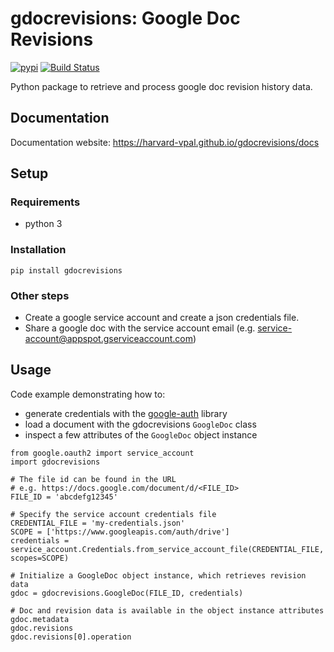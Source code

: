 # gdocrevisions: Google Doc Revisions
[![pypi](https://img.shields.io/pypi/v/gdocrevisions.svg)](https://pypi.org/project/gdocrevisions)
[![Build Status](https://travis-ci.org/harvard-vpal/gdocrevisions.svg?branch=master)](https://travis-ci.org/harvard-vpal/gdocrevisions)

Python package to retrieve and process google doc revision history data.

## Documentation
Documentation website: https://harvard-vpal.github.io/gdocrevisions/docs

## Setup

### Requirements
* python 3

### Installation
```
pip install gdocrevisions
```

### Other steps
* Create a google service account and create a json credentials file.
* Share a google doc with the service account email (e.g. service-account@appspot.gserviceaccount.com)


## Usage

Code example demonstrating how to:
* generate credentials with the [google-auth](https://google-auth.readthedocs.io/en/latest/) library
* load a document with the gdocrevisions `GoogleDoc` class
* inspect a few attributes of the `GoogleDoc` object instance

```
from google.oauth2 import service_account
import gdocrevisions

# The file id can be found in the URL
# e.g. https://docs.google.com/document/d/<FILE_ID>
FILE_ID = 'abcdefg12345'

# Specify the service account credentials file
CREDENTIAL_FILE = 'my-credentials.json'
SCOPE = ['https://www.googleapis.com/auth/drive']
credentials = service_account.Credentials.from_service_account_file(CREDENTIAL_FILE, scopes=SCOPE)

# Initialize a GoogleDoc object instance, which retrieves revision data 
gdoc = gdocrevisions.GoogleDoc(FILE_ID, credentials)

# Doc and revision data is available in the object instance attributes
gdoc.metadata
gdoc.revisions
gdoc.revisions[0].operation
```
